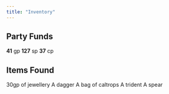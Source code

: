 ```yaml
---
title: "Inventory"
---
```


## Party Funds
**41** gp
**127** sp
**37** cp

## Items Found
30gp of jewellery
A dagger
A bag of caltrops
A trident
A spear 